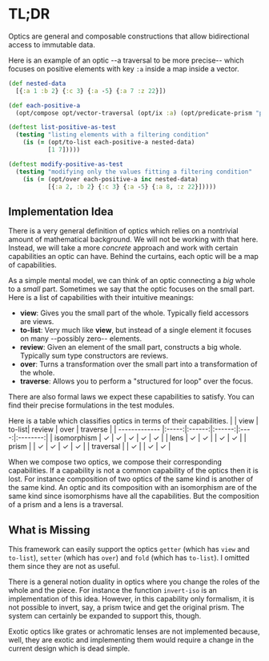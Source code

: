 # TL;DR

Optics are general and composable constructions that allow bidirectional access to immutable data.

Here is an example of an optic --a traversal to be more precise-- which focuses on positive elements with key `:a` inside a map inside a vector.

```clojure
(def nested-data
  [{:a 1 :b 2} {:c 3} {:a -5} {:a 7 :z 22}])

(def each-positive-a
  (opt/compose opt/vector-traversal (opt/ix :a) (opt/predicate-prism "positive" #(> % 0))))

(deftest list-positive-as-test
  (testing "listing elements with a filtering condition"
    (is (= (opt/to-list each-positive-a nested-data)
           [1 7]))))

(deftest modify-positive-as-test
  (testing "modifying only the values fitting a filtering condition"
    (is (= (opt/over each-positive-a inc nested-data)
           [{:a 2, :b 2} {:c 3} {:a -5} {:a 8, :z 22}]))))
```

## Implementation Idea

There is a very general definition of optics which relies on a nontrivial amount of mathematical background. We will not be working with that here. Instead, we will take a more *concrete* approach and work with certain capabilities an optic can have. Behind the curtains, each optic will be a map of capabilities.

As a simple mental model, we can think of an optic connecting a *big* whole to a *small* part. Sometimes we say that the optic focuses on the small part. Here is a list of capabilities with their intuitive meanings:

* **view**: Gives you the small part of the whole. Typically field accessors are views.
* **to-list**: Very much like **view**, but instead of a single element it focuses on many --possibly zero-- elements.
* **review**: Given an element of the small part, constructs a big whole. Typically sum type constructors are reviews.
* **over**: Turns a transformation over the small part into a transformation of the whole.
* **traverse**: Allows you to perform a "structured for loop" over the focus.

There are also formal laws we expect these capabilities to satisfy. You can find their precise formulations in the test modules.

Here is a table which classifies optics in terms of their capabilities.
|               |  view | to-list| review | over | traverse |
| ------------- |:-----:|:------:|:------:|:----:|:--------:|
| isomorphism   |   ✓   |    ✓   |   ✓    |  ✓   |    ✓     |
| lens          |   ✓   |    ✓   |        |  ✓   |    ✓     |
| prism         |       |    ✓   |   ✓    |  ✓   |    ✓     |
| traversal     |       |    ✓   |        |  ✓   |    ✓     |

When we compose two optics, we compose their corresponding capabilities. If a capability is not a common capability of the optics then it is lost. For instance composition of two optics of the same kind is another of the same kind. An optic and its composition with an isomorphism are of the same kind since isomorphisms have all the capabilities. But the composition of a prism and a lens is a traversal.

## What is Missing

This framework can easily support the optics `getter` (which has `view` and `to-list`), `setter` (which has `over`) and `fold` (which has `to-list`). I omitted them since they are not as useful.

There is a general notion duality in optics where you change the roles of the whole and the piece. For instance the function `invert-iso` is an implementation of this idea. However, in this capability only formalism, it is not possible to invert, say, a prism twice and get the original prism. The system can certainly be expanded to support this, though.

Exotic optics like grates or achromatic lenses are not implemented because, well, they are exotic and implementing them  would require a change in the current design which is dead simple.
